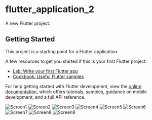 # flutter_application_2

A new Flutter project.

## Getting Started

This project is a starting point for a Flutter application.

A few resources to get you started if this is your first Flutter project:

- [Lab: Write your first Flutter app](https://docs.flutter.dev/get-started/codelab)
- [Cookbook: Useful Flutter samples](https://docs.flutter.dev/cookbook)

For help getting started with Flutter development, view the
[online documentation](https://docs.flutter.dev/), which offers tutorials,
samples, guidance on mobile development, and a full API reference.



![ Screen1](/Screenshot%20(654).png)
![ Screen2](assets/Imges/Screenshot%20(657).png)
![ Screen3](assets/Imges/Screenshot%20(661).png)
![ Screen4](assets/Imges/Screenshot%20(663).png)
![ Screen5](assets/Imges/Screenshot%20(664).png)
![ Screen6](assets/Imges/Screenshot%20(665).png)
![ Screen7](assets/Imges/Screenshot%20(666).png)
![ Screen8](assets/Imges/Screenshot%20(667).png)
![ Screen9](assets/Imges/Screenshot%20(669).png)

